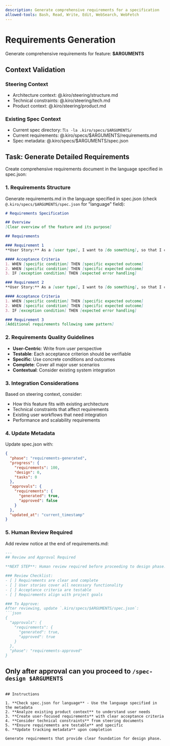 ```yaml
---
description: Generate comprehensive requirements for a specification
allowed-tools: Bash, Read, Write, Edit, WebSearch, WebFetch
---
```


# Requirements Generation

Generate comprehensive requirements for feature: **$ARGUMENTS**

## Context Validation

### Steering Context
- Architecture context: @.kiro/steering/structure.md
- Technical constraints: @.kiro/steering/tech.md
- Product context: @.kiro/steering/product.md

### Existing Spec Context
- Current spec directory: !`ls -la .kiro/specs/$ARGUMENTS/`
- Current requirements: @.kiro/specs/$ARGUMENTS/requirements.md
- Spec metadata: @.kiro/specs/$ARGUMENTS/spec.json

## Task: Generate Detailed Requirements

Create comprehensive requirements document in the language specified in spec.json:

### 1. Requirements Structure
Generate requirements.md in the language specified in spec.json (check `@.kiro/specs/$ARGUMENTS/spec.json` for "language" field):

```markdown
# Requirements Specification

## Overview
[Clear overview of the feature and its purpose]

## Requirements

### Requirement 1
**User Story:** As a [user type], I want to [do something], so that I can [achieve some goal]

#### Acceptance Criteria
1. WHEN [specific condition] THEN [specific expected outcome]
2. WHEN [specific condition] THEN [specific expected outcome]
3. IF [exception condition] THEN [expected error handling]

### Requirement 2
**User Story:** As a [user type], I want to [do something], so that I can [achieve some goal]

#### Acceptance Criteria
1. WHEN [specific condition] THEN [specific expected outcome]
2. WHEN [specific condition] THEN [specific expected outcome]
3. IF [exception condition] THEN [expected error handling]

### Requirement 3
[Additional requirements following same pattern]
```

### 2. Requirements Quality Guidelines
- **User-Centric**: Write from user perspective
- **Testable**: Each acceptance criterion should be verifiable
- **Specific**: Use concrete conditions and outcomes
- **Complete**: Cover all major user scenarios
- **Contextual**: Consider existing system integration

### 3. Integration Considerations
Based on steering context, consider:
- How this feature fits with existing architecture
- Technical constraints that affect requirements
- Existing user workflows that need integration
- Performance and scalability requirements

### 4. Update Metadata
Update spec.json with:
```json
{
  "phase": "requirements-generated",
  "progress": {
    "requirements": 100,
    "design": 0,
    "tasks": 0
  },
  "approvals": {
    "requirements": {
      "generated": true,
      "approved": false
    }
  },
  "updated_at": "current_timestamp"
}
```

### 5. Human Review Required
Add review notice at the end of requirements.md:
```markdown
---
## Review and Approval Required

**NEXT STEP**: Human review required before proceeding to design phase.

### Review Checklist:
- [ ] Requirements are clear and complete
- [ ] User stories cover all necessary functionality
- [ ] Acceptance criteria are testable
- [ ] Requirements align with project goals

### To Approve:
After reviewing, update `.kiro/specs/$ARGUMENTS/spec.json`:
```json
{
  "approvals": {
    "requirements": {
      "generated": true,
      "approved": true
    }
  },
  "phase": "requirements-approved"
}
```

**Only after approval can you proceed to `/spec-design $ARGUMENTS`**
---
```

## Instructions

1. **Check spec.json for language** - Use the language specified in the metadata
2. **Analyze existing product context** to understand user needs
3. **Create user-focused requirements** with clear acceptance criteria
4. **Consider technical constraints** from steering documents
5. **Ensure requirements are testable** and specific
6. **Update tracking metadata** upon completion

Generate requirements that provide clear foundation for design phase.